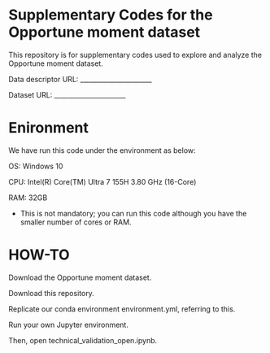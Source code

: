 # Supplementary Codes for the Opportune moment dataset
This repository is for supplementary codes used to explore and analyze the Opportune moment dataset.

Data descriptor URL: ______________________

Dataset URL: ______________________

# Enironment 
We have run this code under the environment as below:

OS: Windows 10

CPU: Intel(R) Core(TM) Ultra 7 155H 3.80 GHz  (16-Core)

RAM: 32GB

* This is not mandatory; you can run this code although you have the smaller number of cores or RAM.


# HOW-TO
Download the Opportune moment dataset. 

Download this repository.

Replicate our conda environment environment.yml, referring to this.

Run your own Jupyter environment.

Then, open technical_validation_open.ipynb.

